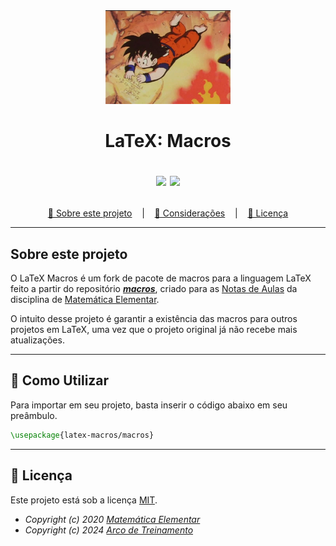 <div align="center">
  <img src = "assets/images/gohan.jpg" width="200px">
</div>

<h1 align = "center">
  LaTeX: Macros
  <p align="center">
    <img src="https://img.shields.io/github/last-commit/Arco-de-Treinamento/latex-macros">
    <img src="https://img.shields.io/github/license/Arco-de-Treinamento/latex-macros">
  </p>
</h1>

<p align ="center">
<a href= "#sobre-este-projeto">🧮 Sobre este projeto</a> &nbsp;&nbsp;&nbsp;|&nbsp;&nbsp;&nbsp;
<a href="#utilizar">📐 Considerações</a> &nbsp;&nbsp;&nbsp;|&nbsp;&nbsp;&nbsp;
<a href="#licenca">📝 Licença</a>
</p>

<hr>

<h2 id = "sobre-este-projeto"> Sobre este projeto</h2>

O LaTeX Macros é um fork de pacote de macros para a linguagem LaTeX feito a partir do repositório **_[macros](https://github.com/matematica-elementar/macros)_**, criado para as [Notas de Aulas](https://github.com/matematica-elementar/notas-de-aula) da disciplina de [Matemática Elementar](https://github.com/matematica-elementar).

O intuito desse projeto é garantir a existência das macros para outros projetos em LaTeX, uma vez que o projeto original já não recebe mais atualizações.

<hr>

<h2 id="utilizar">📐 Como Utilizar</h2>

Para importar em seu projeto, basta inserir o código abaixo em seu preâmbulo.

```tex
\usepackage{latex-macros/macros}
```

<hr>


<h2 id="licenca">📝 Licença</h2>

Este projeto está sob a licença [MIT](https://github.com/Arco-de-Treinamento/latex-macros/blob/master/LICENSE).

- _Copyright (c) 2020 [Matemática Elementar](https://github.com/matematica-elementar)_
- _Copyright (c) 2024 [Arco de Treinamento](https://github.com/Arco-de-Treinamento)_



